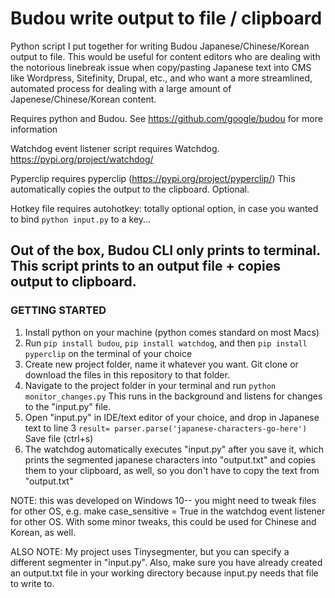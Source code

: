 # Budou write output to file / clipboard 
Python script I put together for writing Budou Japanese/Chinese/Korean output to file. This would be useful for content editors who are dealing with the notorious linebreak issue when copy/pasting Japanese text into CMS like Wordpress, Sitefinity, Drupal, etc., and who want a more streamlined, automated process for dealing with a large amount of Japenese/Chinese/Korean content. 

Requires python and Budou. See https://github.com/google/budou for more information

Watchdog event listener script requires Watchdog. https://pypi.org/project/watchdog/

Pyperclip requires pyperclip (https://pypi.org/project/pyperclip/) This automatically copies the output to the clipboard. Optional. 

Hotkey file requires autohotkey: totally optional option, in case you wanted to bind `python input.py` to a key...

## Out of the box, Budou CLI only prints to terminal. This script prints to an output file + copies output to clipboard.

### GETTING STARTED
1) Install python on your machine (python comes standard on most Macs)
2) Run `pip install budou`, `pip install watchdog`, and then `pip install pyperclip` on the terminal of your choice
3) Create new project folder, name it whatever you want. Git clone or download the files in this repository to that folder.
4) Navigate to the project folder in your terminal and run `python monitor_changes.py` This runs in the background and listens for changes to the "input.py" file.
5) Open "input.py" in IDE/text editor of your choice, and drop in Japanese text to line 3 `result= parser.parse('japanese-characters-go-here')` Save file (ctrl+s)
6) The watchdog automatically executes "input.py" after you save it, which prints the segmented japanese characters into "output.txt" and copies them to your clipboard, as well, so you don't have to copy the text from "output.txt"

NOTE: this was developed on Windows 10-- you might need to tweak files for other OS, e.g. make case_sensitive = True in the watchdog event listener for other OS. With some minor tweaks, this could be used for Chinese and Korean, as well. 

ALSO NOTE: My project uses Tinysegmenter, but you can specify a different segmenter in "input.py". Also, make sure you have already created an output.txt file in your working directory because input.py needs that file to write to. 
